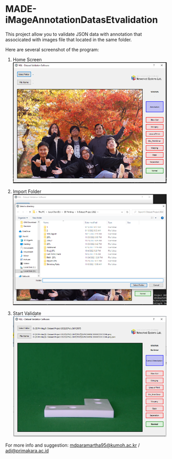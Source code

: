 # MADE-iMageAnnotationDatasEtvalidation

This project allow you to validate JSON data with annotation that associcated with images file that located in the same folder.

Here are several screenshot of the program:
1. Home Screen
![Apps_Preview1](app_preview/apps1.png)

2. Import Folder
![Apps_Preview2](app_preview/apps1a.png)

3. Start Validate
![Apps_Preview2](app_preview/apps2.png)


For more info and suggestion:
<mdparamartha95@kumoh.ac.kr> / <adi@primakara.ac.id>
